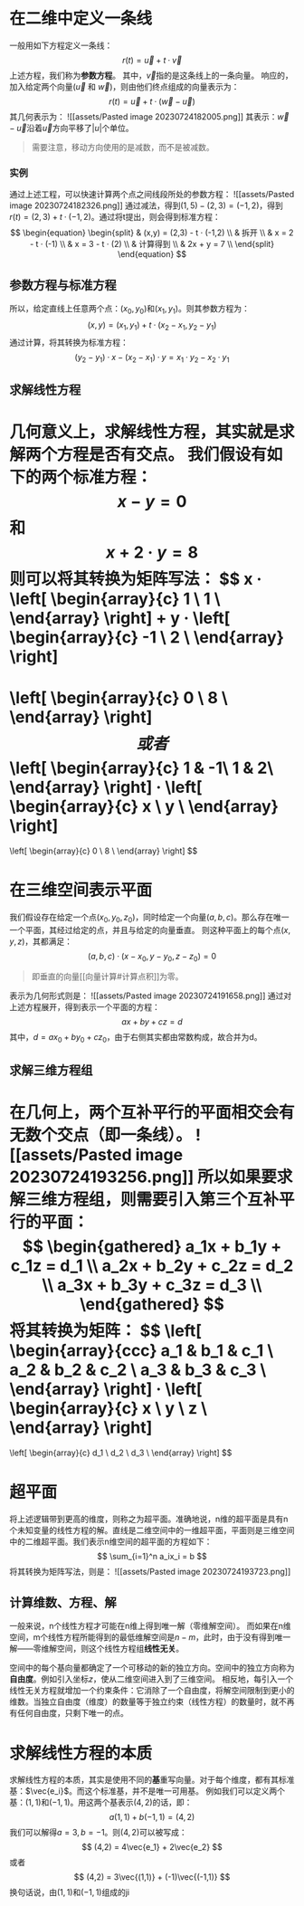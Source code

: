 # 在二维中定义一条线
一般用如下方程定义一条线：
$$
r(t) = \vec{u} + t · \vec{v}
$$
上述方程，我们称为**参数方程**。
其中，$\vec{v}$指的是这条线上的一条向量。
响应的，加入给定两个向量($\vec{u}$ 和 $\vec{w}$)，则由他们终点组成的向量表示为：
$$
r(t) = \vec{u} + t · (\vec{w} - \vec{u})
$$
其几何表示为：
![[assets/Pasted image 20230724182005.png]]
其表示：$\vec{w}-\vec{u}$沿着$\vec{u}$方向平移了$|u|$个单位。
> 需要注意，移动方向使用的是减数，而不是被减数。
### 实例
通过上述工程，可以快速计算两个点之间线段所处的参数方程：
![[assets/Pasted image 20230724182326.png]]
通过减法，得到$(1,5) - (2,3) =(-1,2)$，得到$r(t) = (2,3) + t · (-1,2)$。通过将t提出，则会得到标准方程：
$$
\begin{equation}
\begin{split}
 &	(x,y) = (2,3) - t · (-1,2) \\
 &   拆开 \\
 &	x = 2 - t · (-1) \\
 &	x = 3 - t · (2) \\
 &   计算得到 \\
 &	2x + y = 7 \\
\end{split}
\end{equation}
$$
## 参数方程与标准方程
所以，给定直线上任意两个点：$(x_0, y_0)$和$(x_1, y_1)$。则其参数方程为：
$$
(x,y) = (x_1, y_1) + t · (x_2 - x_1, y_2 - y_1)
$$
通过计算，将其转换为标准方程：
$$
(y_2 - y_1) · x - (x_2 - x_1) · y = x_1 · y_2 - x_2 · y_1
$$
## 求解线性方程
几何意义上，求解线性方程，其实就是求解两个方程是否有交点。
我们假设有如下的两个标准方程：
$$
x - y = 0
$$
和
$$
x + 2·y = 8
$$
则可以将其转换为矩阵写法：
$$
x · 
\left[
	\begin{array}{c}
	1 \\
	1 \\
	\end{array}
\right] 
+ 
y · 
\left[
	\begin{array}{c}
	-1 \\
	2 \\
	\end{array}
\right] 
=
\left[
	\begin{array}{c}
	0 \\
	8 \\
	\end{array}
\right] 
$$
或者
$$
\left[
	\begin{array}{c}
	1 & -1\\
	1 & 2\\
	\end{array}
\right] 
·
\left[
	\begin{array}{c}
	x \\
	y \\
	\end{array}
\right]
=
\left[
	\begin{array}{c}
	0 \\
	8 \\
	\end{array}
\right]
$$
# 在三维空间表示平面
我们假设存在给定一个点$(x_0, y_0, z_0)$，同时给定一个向量$(a,b,c)$。那么存在唯一一个平面，其经过给定的点，并且与给定的向量垂直。
则这种平面上的每个点$(x,y,z)$，其都满足：
$$
(a,b,c) · (x-x_0, y-y_0, z-z_0) = 0
$$
> 即垂直的向量[[向量计算#计算点积]]为零。

表示为几何形式则是：
![[assets/Pasted image 20230724191658.png]]
通过对上述方程展开，得到表示一个平面的方程：
$$
ax + by + cz = d
$$
其中，$d=ax_0+by_0+cz_0$，由于右侧其实都由常数构成，故合并为d。

## 求解三维方程组
在几何上，两个互补平行的平面相交会有无数个交点（即一条线）。
![[assets/Pasted image 20230724193256.png]]
所以如果要求解三维方程组，则需要引入第三个互补平行的平面：
$$
\begin{gathered}
a_1x + b_1y + c_1z = d_1 \\
a_2x + b_2y + c_2z = d_2 \\
a_3x + b_3y + c_3z = d_3 \\
\end{gathered}
$$
将其转换为矩阵：
$$
\left[
	\begin{array}{ccc}
	a_1 & b_1 & c_1 \\
	a_2 & b_2 & c_2 \\
	a_3 & b_3 & c_3 \\
	\end{array}
\right] 
·
\left[
	\begin{array}{c}
	x \\
	y \\
	z \\
	\end{array}
\right]
=
\left[
	\begin{array}{c}
	d_1 \\
	d_2 \\
	d_3 \\
	\end{array}
\right]
$$
# 超平面
将上述逻辑带到更高的维度，则称之为超平面。准确地说，n维的超平面是具有n个未知变量的线性方程的解。直线是二维空间中的一维超平面，平面则是三维空间中的二维超平面。我们表示n维空间的超平面的方程如下：
$$
\sum_{i=1}^n a_ix_i = b
$$
将其转换为矩阵写法，则是：
![[assets/Pasted image 20230724193723.png]]
## 计算维数、方程、解
一般来说，n个线性方程才可能在n维上得到唯一解（零维解空间）。
而如果在n维空间，m个线性方程所能得到的最低维解空间是$n-m$，此时，由于没有得到唯一解——零维解空间，则这个线性方程组**线性无关**。

空间中的每个基向量都确定了一个可移动的新的独立方向。空间中的独立方向称为**自由度**。例如引入坐标$z$，使从二维空间进入到了三维空间。
相反地，每引入一个线性无关方程就增加一个约束条件：它消除了一个自由度，将解空间限制到更小的维数。当独立自由度（维度）的数量等于独立约束（线性方程）的数量时，就不再有任何自由度，只剩下唯一的点。

# 求解线性方程的本质
求解线性方程的本质，其实是使用不同的**基**重写向量。对于每个维度，都有其标准基：$\vec{e_i}$。而这个标准基，并不是唯一可用基。
例如我们可以定义两个基：$(1,1)$和$(-1,1)$。用这两个基表示$(4,2)$的话，即：
$$
a(1,1) + b(-1,1) = (4,2)
$$
我们可以解得$a=3,b=-1$。则$(4,2)$可以被写成：
$$
(4,2) = 4\vec{e_1} + 2\vec{e_2}
$$
或者
$$
(4,2) = 3\vec{(1,1)} + (-1)\vec{(-1,1)}
$$
换句话说，由$(1,1)$和$(-1,1)$组成的ji